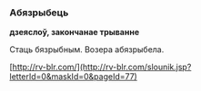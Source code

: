 ### Абязрыбець
**дзеяслоў, закончанае трыванне**

Стаць бязрыбным. Возера абязрыбела.

<a rel="author">[http://rv-blr.com/](http://rv-blr.com/slounik.jsp?letterId=0&maskId=0&pageId=77)</a>
